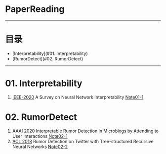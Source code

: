 # PaperReading
---
# 目录
* [Interpretability](#01. Interpretability)
* [RumorDetect](#02. RumorDetect)

---
# 01. Interpretability
1. [IEEE-2020](https://arxiv.org/pdf/2012.14261v3.pdf) A Survey on Neural Network Interpretability [Note01-1](/Notes/Note01-1.md)


# 02. RumorDetect
1. [AAAI 2020](https://arxiv.org/abs/2001.10667) Interpretable Rumor Detection in Microblogs by Attending to User Interactions [Note02-1](/Notes/Note02-1.md)
2. [ACL 2018](https://aclanthology.org/P18-1184.pdf) Rumor Detection on Twitter with Tree-structured Recursive Neural Networks [Note02-2](/Notes/Note02-2.md)

